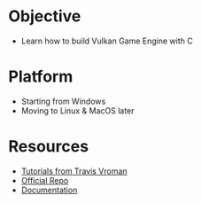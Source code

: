 # Objective
- Learn how to build Vulkan Game Engine with C

# Platform
- Starting from Windows
- Moving to Linux & MacOS later

# Resources
- [Tutorials from Travis Vroman](https://www.youtube.com/watch?v=dHPuU-DJoBM&list=PLv8Ddw9K0JPg1BEO-RS-0MYs423cvLVtj)
- [Official Repo](https://github.com/travisvroman/kohi/)
- [Documentation](https://kohiengine.com/docs/)
